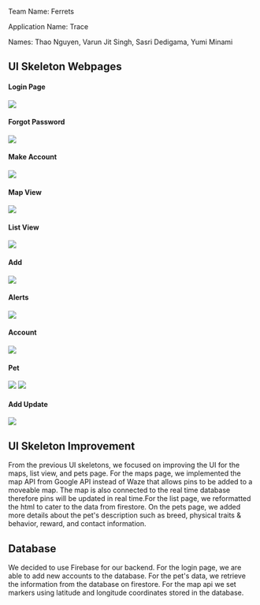Team Name: Ferrets

Application Name: Trace

Names:
Thao Nguyen,
Varun Jit Singh,
Sasri Dedigama,
Yumi Minami

## UI Skeleton Webpages

#### Login Page
![](uiskeleton1.PNG)
#### Forgot Password
![](uiskeleton2.PNG)
#### Make Account
![](uiskeleton3.PNG)
#### Map View
![](uiskeleton4.PNG)
#### List View
![](uiskeleton5.PNG)
#### Add
![](uiskeleton6.PNG)
#### Alerts
![](uiskeleton7.PNG)
#### Account
![](uiskeleton8.PNG)
#### Pet
![](uiskeleton9a.PNG)
![](uiskeleton9b.PNG)
#### Add Update
![](uiskeleton10.PNG)

## UI Skeleton Improvement

From the previous UI skeletons, we focused on improving the UI for the maps, list view, and pets page. For the maps page, we implemented the map API from Google API instead of Waze that allows pins to be added to a moveable map. The map is also connected to the real time database therefore pins will be updated in real time.For the list page, we reformatted the html to cater to the data from
firestore. On the pets page, we added more details about the pet's description such as breed, physical traits & behavior, reward, and
contact information.

## Database

We decided to use Firebase for our backend. For the login page, we are able to add new accounts to the database. For the pet's data, we retrieve the information from the database on firestore. For the map api we set markers using latitude and longitude coordinates stored in the database.
